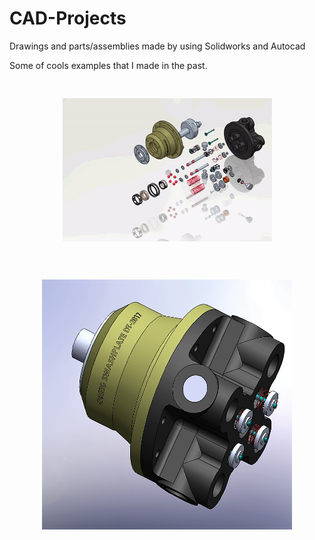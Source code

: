 # CAD-Projects
Drawings and parts/assemblies made by using Solidworks and Autocad

Some of cools examples that I made in the past.

<pre><p align="center">
<img src="/ezgif.com-gif-maker.gif">
</p></pre>

<pre><p align="center">
<img src="/SwashplatePump.png"  width="400" height="400">
</p></pre>

 
